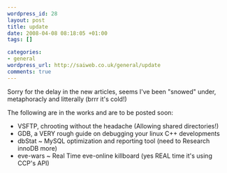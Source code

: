 ```yaml
--- 
wordpress_id: 28
layout: post
title: update
date: 2008-04-08 08:18:05 +01:00
tags: []

categories: 
- general
wordpress_url: http://saiweb.co.uk/general/update
comments: true
---
```

<p>Sorry for the delay in the new articles, seems I've been "snowed" under, metaphoracly and litterally (brrr it's cold!)</p>
<p>The following are in the works and are to be posted soon:</p>
<ul>
<li>VSFTP, chrooting without the headache (Allowing shared directories!)</li>
<li>GDB, a VERY rough guide on debugging your linux C++ developments</li>
<li>dbStat ~ MySQL optimization and reporting tool (need to Research innoDB more)</li>
<li>eve-wars ~ Real Time eve-online killboard (yes REAL time it's using CCP's API)</li>
</ul>
